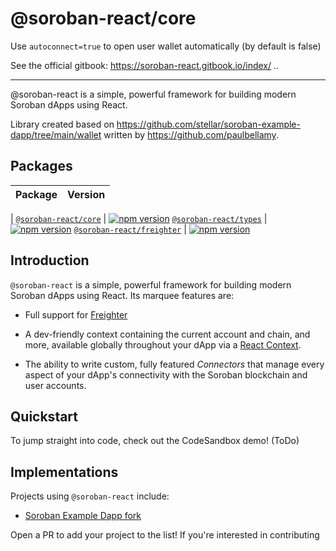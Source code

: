 # @soroban-react/core

Use `autoconnect=true` to open user wallet automatically (by default is false)

See the official gitbook: https://soroban-react.gitbook.io/index/ ..
___

@soroban-react is a simple, powerful framework for building modern Soroban dApps using React.

Library created based on https://github.com/stellar/soroban-example-dapp/tree/main/wallet written by https://github.com/paulbellamy.


## Packages

| Package                                                   | Version                                                                                                                                       |
|-----------------------------------------------------------|-----------------------------------------------------------------------------------------------------------------------------------------------|
|
[`@soroban-react/core`](packages/core)                     | [![npm version](https://img.shields.io/npm/v/@soroban-react/core/latest.svg)](https://www.npmjs.com/package/@soroban-react/core/v/latest)
[`@soroban-react/types`](packages/types)                     | [![npm version](https://img.shields.io/npm/v/@soroban-react/types/latest.svg)](https://www.npmjs.com/package/@soroban-react/types/v/latest)
[`@soroban-react/freighter`](packages/core)                     | [![npm version](https://img.shields.io/npm/v/@soroban-react/freighter/latest.svg)](https://www.npmjs.com/package/@soroban-react/freighter/v/latest)



## Introduction

`@soroban-react` is a simple, powerful framework for building modern Soroban dApps using React. Its marquee features are:

- Full support for [Freighter](https://github.com/stellar/freighter)

- A dev-friendly context containing the current account and chain, and more, available globally throughout your dApp via a [React Context](https://reactjs.org/docs/context.html).

- The ability to write custom, fully featured _Connectors_ that manage every aspect of your dApp's connectivity with the Soroban blockchain and user accounts.

## Quickstart

To jump straight into code, check out the CodeSandbox demo! (ToDo)


## Implementations

Projects using `@soroban-react` include:

- [Soroban Example Dapp fork](https://github.com/esteblock/soroban-example-dapp/tree/%40soroban-react)

Open a PR to add your project to the list! If you're interested in contributing
